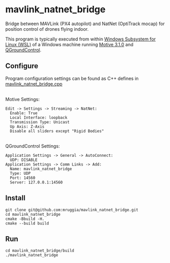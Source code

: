 # mavlink_natnet_bridge

Bridge between MAVLink (PX4 autopilot) and NatNet (OptiTrack mocap) for position control of drones flying indoor. 

This program is typically executed from within [Windows Subsystem for Linux (WSL)](https://learn.microsoft.com/en-us/windows/wsl/install) of a Windows machine running [Motive 3.1.0](https://optitrack.com/support/downloads/motive.html) and [QGroundControl](https://github.com/mavlink/qgroundcontrol/releases/tag/v4.3.0).

## Configure

Program configuration settings can be found as C++ defines in [mavlink_natnet_bridge.cpp](mavlink_natnet_bridge.cpp)

</br>
Motive Settings:

```
Edit -> Settings -> Streaming -> NatNet:
  Enable: True
  Local Interface: loopback
  Transmission Type: Unicast
  Up Axis: Z-Axis
  Disable all sliders except "Rigid Bodies"
```

</br>
QGroundControl Settings:

```
Application Settings -> General -> AutoConnect:
  UDP: DISABLE
Application Settings -> Comm Links -> Add:
  Name: mavlink_natnet_bridge
  Type: UDP
  Port: 14560
  Server: 127.0.0.1:14560
```

## Install

```
git clone git@github.com:mruggia/mavlink_natnet_bridge.git
cd mavlink_natnet_bridge
cmake -Bbuild -H.
cmake --build build
```

## Run

```
cd mavlink_natnet_bridge/build
./mavlink_natnet_bridge
```